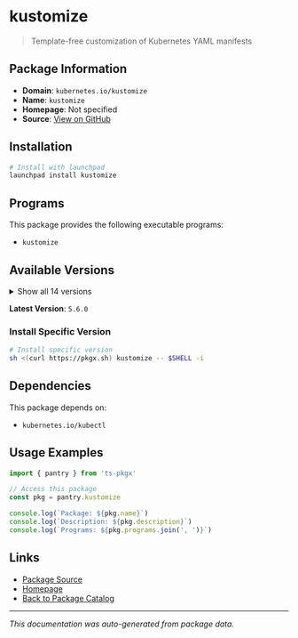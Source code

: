 # kustomize

> Template-free customization of Kubernetes YAML manifests

## Package Information

- **Domain**: `kubernetes.io/kustomize`
- **Name**: `kustomize`
- **Homepage**: Not specified
- **Source**: [View on GitHub](https://github.com/pkgxdev/pantry/tree/main/projects/kubernetes.io/kustomize/package.yml)

## Installation

```bash
# Install with launchpad
launchpad install kustomize
```

## Programs

This package provides the following executable programs:

- `kustomize`

## Available Versions

<details>
<summary>Show all 14 versions</summary>

- `5.6.0`, `5.5.0`, `5.4.3`, `5.4.2`, `5.4.1`
- `5.4.0`, `5.3.0`, `5.2.1`, `5.2.0`, `5.1.1`
- `5.1.0`, `5.0.3`, `5.0.2`, `5.0.1`

</details>

**Latest Version**: `5.6.0`

### Install Specific Version

```bash
# Install specific version
sh <(curl https://pkgx.sh) kustomize -- $SHELL -i
```

## Dependencies

This package depends on:

- `kubernetes.io/kubectl`

## Usage Examples

```typescript
import { pantry } from 'ts-pkgx'

// Access this package
const pkg = pantry.kustomize

console.log(`Package: ${pkg.name}`)
console.log(`Description: ${pkg.description}`)
console.log(`Programs: ${pkg.programs.join(', ')}`)
```

## Links

- [Package Source](https://github.com/pkgxdev/pantry/tree/main/projects/kubernetes.io/kustomize/package.yml)
- [Homepage](#)
- [Back to Package Catalog](../../package-catalog.md)

---

*This documentation was auto-generated from package data.*
